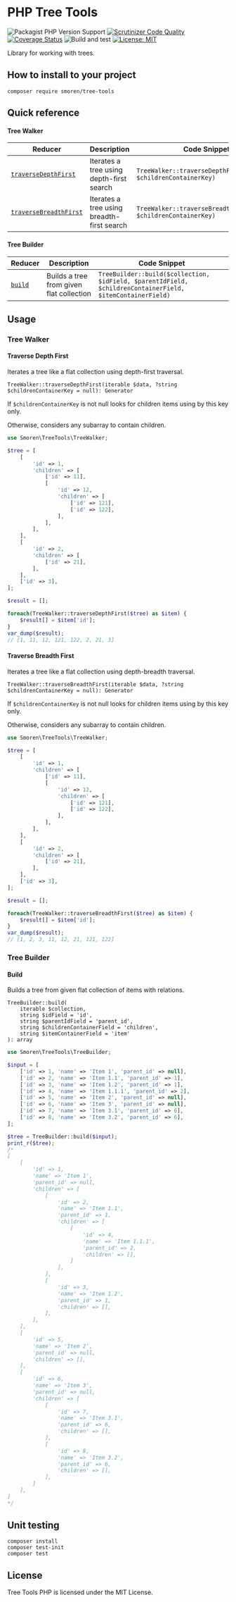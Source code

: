 # PHP Tree Tools

![Packagist PHP Version Support](https://img.shields.io/packagist/php-v/smoren/tree-tools)
[![Scrutinizer Code Quality](https://scrutinizer-ci.com/g/Smoren/tree-tools-php/badges/quality-score.png?b=master)](https://scrutinizer-ci.com/g/Smoren/tree-tools-php/?branch=master)
[![Coverage Status](https://coveralls.io/repos/github/Smoren/tree-tools-php/badge.svg?branch=master)](https://coveralls.io/github/Smoren/tree-tools-php?branch=master)
![Build and test](https://github.com/Smoren/tree-tools-php/actions/workflows/test_master.yml/badge.svg)
[![License: MIT](https://img.shields.io/badge/License-MIT-yellow.svg)](https://opensource.org/licenses/MIT)

Library for working with trees.

## How to install to your project
```
composer require smoren/tree-tools
```

## Quick reference

#### Tree Walker
| Reducer                                           | Description                                | Code Snippet                                                     |
|---------------------------------------------------|--------------------------------------------|------------------------------------------------------------------|
| [`traverseDepthFirst`](#Traverse-Depth-First)     | Iterates a tree using depth-first search   | `TreeWalker::traverseDepthFirst($data, $childrenContainerKey)`   |
| [`traverseBreadthFirst`](#Traverse-Breadth-First) | Iterates a tree using breadth-first search | `TreeWalker::traverseBreadthFirst($data, $childrenContainerKey)` |

#### Tree Builder
| Reducer           | Description                              | Code Snippet                                                                                              |
|-------------------|------------------------------------------|-----------------------------------------------------------------------------------------------------------|
| [`build`](#Build) | Builds a tree from given flat collection | `TreeBuilder::build($collection, $idField, $parentIdField, $childrenContainerField, $itemContainerField)` |

## Usage

### Tree Walker

#### Traverse Depth First

Iterates a tree like a flat collection using depth-first traversal.

```TreeWalker::traverseDepthFirst(iterable $data, ?string $childrenContainerKey = null): Generator```

If `$childrenContainerKey` is not null looks for children items using by this key only.

Otherwise, considers any subarray to contain children.

```php
use Smoren\TreeTools\TreeWalker;

$tree = [
    [
        'id' => 1,
        'children' => [
            ['id' => 11],
            [
                'id' => 12,
                'children' => [
                    ['id' => 121],
                    ['id' => 122],
                ],
            ],
        ],
    ],
    [
        'id' => 2,
        'children' => [
            ['id' => 21],
        ],
    ],
    ['id' => 3],
];

$result = [];

foreach(TreeWalker::traverseDepthFirst($tree) as $item) {
    $result[] = $item['id'];
}
var_dump($result);
// [1, 11, 12, 121, 122, 2, 21, 3]
```

#### Traverse Breadth First

Iterates a tree like a flat collection using depth-breadth traversal.

```TreeWalker::traverseBreadthFirst(iterable $data, ?string $childrenContainerKey = null): Generator```

If `$childrenContainerKey` is not null looks for children items using by this key only.

Otherwise, considers any subarray to contain children.

```php
use Smoren\TreeTools\TreeWalker;

$tree = [
    [
        'id' => 1,
        'children' => [
            ['id' => 11],
            [
                'id' => 12,
                'children' => [
                    ['id' => 121],
                    ['id' => 122],
                ],
            ],
        ],
    ],
    [
        'id' => 2,
        'children' => [
            ['id' => 21],
        ],
    ],
    ['id' => 3],
];

$result = [];

foreach(TreeWalker::traverseBreadthFirst($tree) as $item) {
    $result[] = $item['id'];
}
var_dump($result);
// [1, 2, 3, 11, 12, 21, 121, 122]
```

### Tree Builder

#### Build

Builds a tree from given flat collection of items with relations.

```
TreeBuilder::build(
    iterable $collection,
    string $idField = 'id',
    string $parentIdField = 'parent_id',
    string $childrenContainerField = 'children',
    string $itemContainerField = 'item'
): array
```

```php
use Smoren\TreeTools\TreeBuilder;

$input = [
    ['id' => 1, 'name' => 'Item 1', 'parent_id' => null],
    ['id' => 2, 'name' => 'Item 1.1', 'parent_id' => 1],
    ['id' => 3, 'name' => 'Item 1.2', 'parent_id' => 1],
    ['id' => 4, 'name' => 'Item 1.1.1', 'parent_id' => 2],
    ['id' => 5, 'name' => 'Item 2', 'parent_id' => null],
    ['id' => 6, 'name' => 'Item 3', 'parent_id' => null],
    ['id' => 7, 'name' => 'Item 3.1', 'parent_id' => 6],
    ['id' => 8, 'name' => 'Item 3.2', 'parent_id' => 6],
];

$tree = TreeBuilder::build($input);
print_r($tree);
/*
[
    [
        'id' => 1,
        'name' => 'Item 1',
        'parent_id' => null,
        'children' => [
            [
                'id' => 2,
                'name' => 'Item 1.1',
                'parent_id' => 1,
                'children' => [
                    [
                        'id' => 4,
                        'name' => 'Item 1.1.1',
                        'parent_id' => 2,
                        'children' => [],
                    ]
                ],
            ],
            [
                'id' => 3,
                'name' => 'Item 1.2',
                'parent_id' => 1,
                'children' => [],
            ],
        ],
    ],
    [
        'id' => 5,
        'name' => 'Item 2',
        'parent_id' => null,
        'children' => [],
    ],
    [
        'id' => 6,
        'name' => 'Item 3',
        'parent_id' => null,
        'children' => [
            [
                'id' => 7,
                'name' => 'Item 3.1',
                'parent_id' => 6,
                'children' => [],
            ],
            [
                'id' => 8,
                'name' => 'Item 3.2',
                'parent_id' => 6,
                'children' => [],
            ],
        ]
    ],
]
*/

```

## Unit testing
```
composer install
composer test-init
composer test
```

## License

Tree Tools PHP is licensed under the MIT License.
